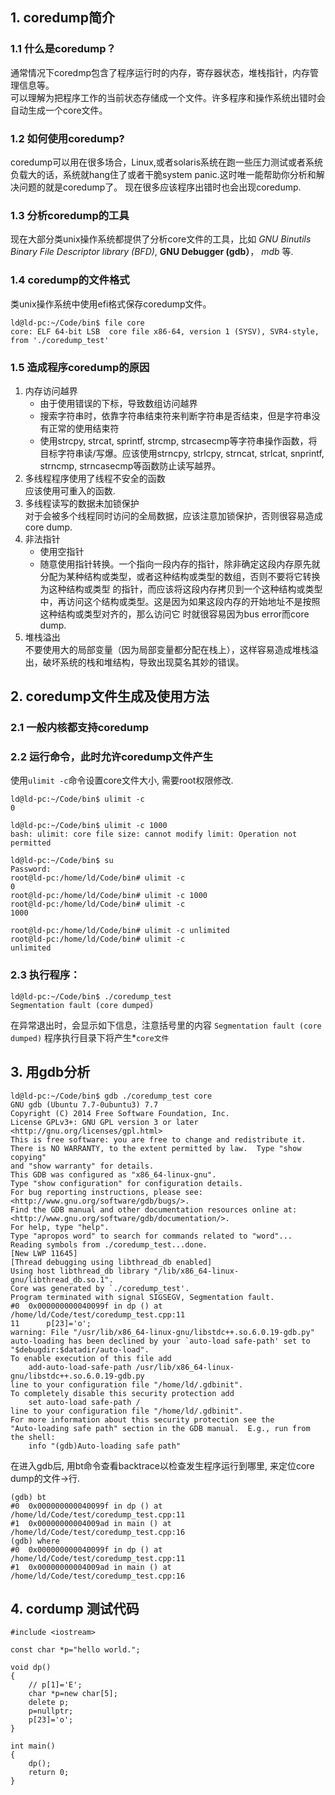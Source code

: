 ## 1. coredump简介

### 1.1 什么是coredump？
通常情况下coredmp包含了程序运行时的内存，寄存器状态，堆栈指针，内存管理信息等。  
可以理解为把程序工作的当前状态存储成一个文件。许多程序和操作系统出错时会自动生成一个core文件。

### 1.2 如何使用coredump?
coredump可以用在很多场合，Linux,或者solaris系统在跑一些压力测试或者系统负载大的话，系统就hang住了或者干脆system panic.这时唯一能帮助你分析和解决问题的就是coredump了。
现在很多应该程序出错时也会出现coredump.

### 1.3 分析coredump的工具
现在大部分类unix操作系统都提供了分析core文件的工具，比如 *GNU Binutils Binary File Descriptor library (BFD)*, **GNU Debugger (gdb）**， *mdb* 等.

### 1.4 coredump的文件格式
类unix操作系统中使用efi格式保存coredump文件。
```
ld@ld-pc:~/Code/bin$ file core
core: ELF 64-bit LSB  core file x86-64, version 1 (SYSV), SVR4-style, from './coredump_test'

```

### 1.5 造成程序coredump的原因
1. 内存访问越界  
    - 由于使用错误的下标，导致数组访问越界
    - 搜索字符串时，依靠字符串结束符来判断字符串是否结束，但是字符串没有正常的使用结束符
    - 使用strcpy, strcat, sprintf, strcmp, strcasecmp等字符串操作函数，将目标字符串读/写爆。应该使用strncpy, strlcpy, strncat, strlcat, snprintf, strncmp, strncasecmp等函数防止读写越界。
2. 多线程程序使用了线程不安全的函数  
    应该使用可重入的函数.
3. 多线程读写的数据未加锁保护  
    对于会被多个线程同时访问的全局数据，应该注意加锁保护，否则很容易造成core dump.  
4. 非法指针  
    - 使用空指针
    - 随意使用指针转换。一个指向一段内存的指针，除非确定这段内存原先就分配为某种结构或类型，或者这种结构或类型的数组，否则不要将它转换为这种结构或类型 的指针，而应该将这段内存拷贝到一个这种结构或类型中，再访问这个结构或类型。这是因为如果这段内存的开始地址不是按照这种结构或类型对齐的，那么访问它 时就很容易因为bus error而core dump.  
5. 堆栈溢出  
    不要使用大的局部变量（因为局部变量都分配在栈上），这样容易造成堆栈溢出，破坏系统的栈和堆结构，导致出现莫名其妙的错误。

## 2. coredump文件生成及使用方法

### 2.1 一般内核都支持coredump
### 2.2 运行命令，此时允许coredump文件产生
使用`ulimit -c`命令设置core文件大小, 需要root权限修改.

```
ld@ld-pc:~/Code/bin$ ulimit -c
0

ld@ld-pc:~/Code/bin$ ulimit -c 1000
bash: ulimit: core file size: cannot modify limit: Operation not permitted

ld@ld-pc:~/Code/bin$ su
Password:
root@ld-pc:/home/ld/Code/bin# ulimit -c
0
root@ld-pc:/home/ld/Code/bin# ulimit -c 1000
root@ld-pc:/home/ld/Code/bin# ulimit -c
1000

root@ld-pc:/home/ld/Code/bin# ulimit -c unlimited
root@ld-pc:/home/ld/Code/bin# ulimit -c
unlimited

```

### 2.3 执行程序：
```
ld@ld-pc:~/Code/bin$ ./coredump_test
Segmentation fault (core dumped)
```
在异常退出时，会显示如下信息，注意括号里的内容
`Segmentation fault (core dumped)`
程序执行目录下将产生*`core文件`

## 3. 用gdb分析

```
ld@ld-pc:~/Code/bin$ gdb ./coredump_test core
GNU gdb (Ubuntu 7.7-0ubuntu3) 7.7
Copyright (C) 2014 Free Software Foundation, Inc.
License GPLv3+: GNU GPL version 3 or later <http://gnu.org/licenses/gpl.html>
This is free software: you are free to change and redistribute it.
There is NO WARRANTY, to the extent permitted by law.  Type "show copying"
and "show warranty" for details.
This GDB was configured as "x86_64-linux-gnu".
Type "show configuration" for configuration details.
For bug reporting instructions, please see:
<http://www.gnu.org/software/gdb/bugs/>.
Find the GDB manual and other documentation resources online at:
<http://www.gnu.org/software/gdb/documentation/>.
For help, type "help".
Type "apropos word" to search for commands related to "word"...
Reading symbols from ./coredump_test...done.
[New LWP 11645]
[Thread debugging using libthread_db enabled]
Using host libthread_db library "/lib/x86_64-linux-gnu/libthread_db.so.1".
Core was generated by `./coredump_test'.
Program terminated with signal SIGSEGV, Segmentation fault.
#0  0x000000000040099f in dp () at /home/ld/Code/test/coredump_test.cpp:11
11	    p[23]='o';
warning: File "/usr/lib/x86_64-linux-gnu/libstdc++.so.6.0.19-gdb.py" auto-loading has been declined by your `auto-load safe-path' set to "$debugdir:$datadir/auto-load".
To enable execution of this file add
	add-auto-load-safe-path /usr/lib/x86_64-linux-gnu/libstdc++.so.6.0.19-gdb.py
line to your configuration file "/home/ld/.gdbinit".
To completely disable this security protection add
	set auto-load safe-path /
line to your configuration file "/home/ld/.gdbinit".
For more information about this security protection see the
"Auto-loading safe path" section in the GDB manual.  E.g., run from the shell:
	info "(gdb)Auto-loading safe path"

```

在进入gdb后, 用bt命令查看backtrace以检查发生程序运行到哪里, 来定位core dump的文件->行.
```
(gdb) bt
#0  0x000000000040099f in dp () at /home/ld/Code/test/coredump_test.cpp:11
#1  0x00000000004009ad in main () at /home/ld/Code/test/coredump_test.cpp:16
(gdb) where
#0  0x000000000040099f in dp () at /home/ld/Code/test/coredump_test.cpp:11
#1  0x00000000004009ad in main () at /home/ld/Code/test/coredump_test.cpp:16

```

## 4. cordump 测试代码
```
#include <iostream>

const char *p="hello world.";

void dp()
{
    // p[1]='E';
    char *p=new char[5];
    delete p;
    p=nullptr;
    p[23]='o';
}

int main()
{
    dp();
    return 0;
}

```
